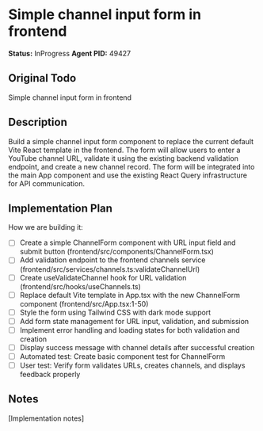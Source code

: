 # Simple channel input form in frontend
**Status:** InProgress
**Agent PID:** 49427

## Original Todo
Simple channel input form in frontend

## Description
Build a simple channel input form component to replace the current default Vite React template in the frontend. The form will allow users to enter a YouTube channel URL, validate it using the existing backend validation endpoint, and create a new channel record. The form will be integrated into the main App component and use the existing React Query infrastructure for API communication.

## Implementation Plan
How we are building it:
- [ ] Create a simple ChannelForm component with URL input field and submit button (frontend/src/components/ChannelForm.tsx)
- [ ] Add validation endpoint to the frontend channels service (frontend/src/services/channels.ts:validateChannelUrl)
- [ ] Create useValidateChannel hook for URL validation (frontend/src/hooks/useChannels.ts)
- [ ] Replace default Vite template in App.tsx with the new ChannelForm component (frontend/src/App.tsx:1-50)
- [ ] Style the form using Tailwind CSS with dark mode support
- [ ] Add form state management for URL input, validation, and submission
- [ ] Implement error handling and loading states for both validation and creation
- [ ] Display success message with channel details after successful creation
- [ ] Automated test: Create basic component test for ChannelForm
- [ ] User test: Verify form validates URLs, creates channels, and displays feedback properly

## Notes
[Implementation notes]